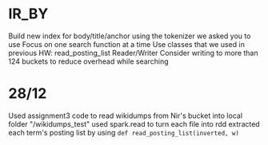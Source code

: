 # IR_BY

Build new index for body/title/anchor using the tokenizer we asked you to use
Focus on one search function at a time
Use classes that we used in previous HW: 
	read_posting_list
	Reader/Writer
Consider writing to more than 124 buckets to reduce overhead while searching
	
# 28/12
Used assignment3 code to read wikidumps from Nir's bucket into local folder "/wikidumps_test"
used spark.read to turn each file into rdd
extracted each term's posting list by using `def read_posting_list(inverted, w)`